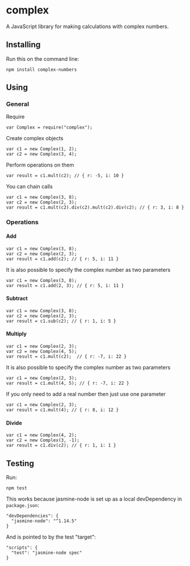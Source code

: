 
# complex
A JavaScript library for making calculations with complex numbers.

## Installing
Run this on the command line:

    npm install complex-numbers

## Using
### General
Require

    var Complex = require("complex");

Create complex objects

    var c1 = new Complex(1, 2);
    var c2 = new Complex(3, 4);

Perform operations on them

    var result = c1.mult(c2); // { r: -5, i: 10 } 

You can chain calls

    var c1 = new Complex(3, 8);
    var c2 = new Complex(2, 3);
    var result = c1.mult(c2).div(c2).mult(c2).div(c2); // { r: 3, i: 8 }

### Operations
#### Add

    var c1 = new Complex(3, 8);
    var c2 = new Complex(2, 3);
    var result = c1.add(c2); // { r: 5, i: 11 }

It is also possible to specify the complex number as two parameters

    var c1 = new Complex(3, 8);
    var result = c1.add(2, 3); // { r: 5, i: 11 }

#### Subtract

    var c1 = new Complex(3, 8);
    var c2 = new Complex(2, 3);
    var result = c1.sub(c2); // { r: 1, i: 5 } 

#### Multiply

    var c1 = new Complex(2, 3);
    var c2 = new Complex(4, 5);
    var result = c1.mult(c2);  // { r: -7, i: 22 }

It is also possible to specify the complex number as two parameters

    var c1 = new Complex(2, 3);
    var result = c1.mult(4, 5); // { r: -7, i: 22 }

If you only need to add a real number then just use one parameter

    var c1 = new Complex(2, 3);
    var result = c1.mult(4); // { r: 8, i: 12 }

#### Divide

    var c1 = new Complex(4, 2);
    var c2 = new Complex(3, -1);
    var result = c1.div(c2); // { r: 1, i: 1 }


## Testing
Run:

    npm test

This works because jasmine-node is set up as a local devDependency in `package.json`:

    "devDependencies": {
      "jasmine-node": "^1.14.5"
    }
And is pointed to by the test "target":
 
    "scripts": {
      "test": "jasmine-node spec"
    }
